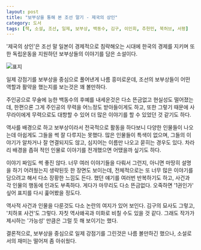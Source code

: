 ```yaml
---
layout: post
title: "보부상을 통해 본 조선 말기 - 제국의 상인"
category: 도서
tags: [책, 소설, 조선, 일제, 보부상, 백동수, 김구, 이인희, 추헌민, 북허브, 서평]
---
```


'제국의 상인'은
조선 말 일본이 경제적으로 침략해오는 시대에
한국의 경제를 지키며 또한 독립운동을 지원하던
보부상들의 이야기를 담은 소설이다.

![표지](https://lh3.googleusercontent.com/-1jiLRMFBbZU/WmXjTGOGtDI/AAAAAAAAeDI/Ei_42F9slbghs7llXjT06Dj3YxJS9SJ0QCE0YBhgL/s480/merchant-of-empire-book.jpg)

일제 강점기를 보부상을 중심으로 풀어낸게 나름 흥미로운데,
조선의 보부상들이 어떤 역할과 활약을 했는지를 보는것은 꽤 볼만하다.

주인공으로 무술에 능한 백동수의 후예를 내세운것은 다소 뜬금없고 현실성도 떨어졌는데,
한편으론 그게 주인공의 무력을 어느정도 받아들이게도 하고,
또한 그렇기 때문에 사무라이에게 무력으로도 대항할 수 있어
더 많은 이야기를 할 수 있었던 것 같기도 하다.

역사를 배경으로 하고 보부상이라서 전국적으로 활동을 하다보니
다양한 인물들이 나오는데
아쉽게도 그들을 썩 잘 다루지는 못했다.
많은 인물들이 특색이 없으며,
그들의 이야기가 알차거나 잘 연결되지도 않고,
심지어는 이름만 나오고 묻히는 경우도 있다.
차라리 배경을 좁혀 적인 인물로 이야기를 전개했으면 어땠을까 싶기도 하다.

이야기 짜임도 썩 좋진 않다.
너무 여러 이야기들을 다뤄서 그런지,
아니면 마땅히 설명을 하기 어려웠는지
생략된듯 한 장면도 보이는데,
전체적으로는 또 너무 많은 이야기를 담으려고 해서 다소 장황한 느낌도 든다.
했던 얘기를 여러번 반복하기도 하고,
사건과 각 인물의 행동에 인과도 부족하다.
게다가 마무리도 다소 뜬금없다.
오죽하면 '1권인가' 싶어 표지를 다시 훑어봤을 정도다.

역사적 사건과 인물을 다룬것도 다소 논란의 여지가 있어 보인다.
김구의 묘사도 그렇고, '치하포 사건'도 그렇다.
자칫 역사왜곡과 미화로 비칠 수도 있을 것 같다.
그래도 작가가 제시하는 '가능성' 만큼은 그럴 듯 해 보이기는 했다.

결론적으로, 보부상을 중심으로 일제 강점기를 그린것은 나름 볼만하긴 했으나,
소설로서의 재미는 떨어져 좀 아쉬웠다.
